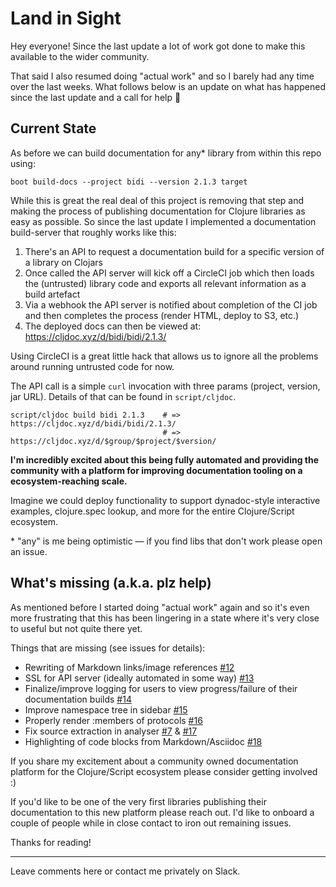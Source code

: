 # Land in Sight

Hey everyone! Since the last update a lot of work got done to make this available to the wider community.

That said I also resumed doing "actual work" and so I barely had any time over the last weeks. What follows below is an update on what has happened since the last update and a call for help 🙂

## Current State 

As before we can build documentation for any\* library from within this repo using:  

```  
boot build-docs --project bidi --version 2.1.3 target  
```

While this is great the real deal of this project is removing that step and making  the process of publishing documentation for Clojure libraries as easy as possible. So since the last update I implemented a documentation build-server that roughly works like this:
  
1. There's an API to request a documentation build for a specific version of a library on Clojars
2. Once called the API server will kick off a CircleCI job which then loads the (untrusted) library code and exports all relevant information as a build artefact
3. Via a webhook the API server is notified about completion of the CI job and then completes the process (render HTML, deploy to S3, etc.)
4. The deployed docs can then be viewed at: https://cljdoc.xyz/d/bidi/bidi/2.1.3/

Using CircleCI is a great little hack that allows us to ignore all the problems around running untrusted code for now.

The API call is a simple `curl` invocation with three params (project, version, jar URL). Details of that can be found in `script/cljdoc`. 

```
script/cljdoc build bidi 2.1.3    # => https://cljdoc.xyz/d/bidi/bidi/2.1.3/
                                  # => https://cljdoc.xyz/d/$group/$project/$version/
```

**I'm incredibly excited about this being fully automated and providing the community with a platform for improving documentation tooling on a ecosystem-reaching scale.**

Imagine we could deploy functionality to support dynadoc-style interactive examples, clojure.spec lookup, and more for the entire Clojure/Script ecosystem.

\* "any" is me being optimistic — if you find libs that don't work please open an issue.

## What's missing (a.k.a. plz help) 

As mentioned before I started doing "actual work" again and so it's even more frustrating that this has been lingering in a state where it's very close to useful but not quite there yet.

Things that are missing (see issues for details):

- Rewriting of Markdown links/image references [#12](https://github.com/martinklepsch/cljdoc/issues/12)
- SSL for API server (ideally automated in some way) [#13](https://github.com/martinklepsch/cljdoc/issues/13)
- Finalize/improve logging for users to view progress/failure of their documentation builds [#14](https://github.com/martinklepsch/cljdoc/issues/14)
- Improve namespace tree in sidebar [#15](https://github.com/martinklepsch/cljdoc/issues/15)
- Properly render :members of protocols [#16](https://github.com/martinklepsch/cljdoc/issues/16)
- Fix source extraction in analyser [#7](https://github.com/martinklepsch/cljdoc/issues/7) & [#17](https://github.com/martinklepsch/cljdoc/issues/17)
- Highlighting of code blocks from Markdown/Asciidoc [#18](https://github.com/martinklepsch/cljdoc/issues/18)

If you share my excitement about a community owned documentation platform for the Clojure/Script ecosystem please consider getting involved :)

If you'd like to be one of the very first libraries publishing their documentation to this new platform please reach out. I'd like to onboard a couple of people while in close contact to iron out remaining issues.

Thanks for reading!

--- 

Leave comments here or contact me privately on Slack. 

 



